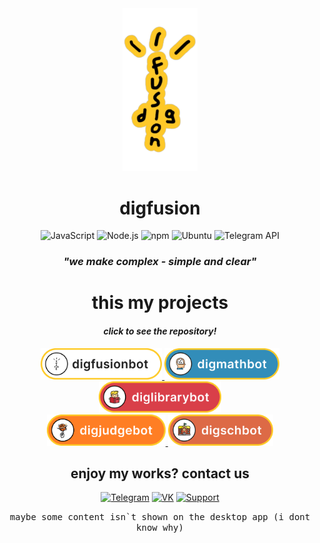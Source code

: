 <div align="center">
<a href="https://t.me/digfusion">
  <img src="media/digfusionLogos/digfusionYellow.PNG" alt="Logo" width="120">
  </a>
<h1 align="center">digfusion</h1>

![JavaScript](https://img.shields.io/badge/-JavaScript-FECA26?style=for-the-badge&logo=javascript&logoColor=black)
![Node.js](https://img.shields.io/badge/-Node.js-FECA26?style=for-the-badge&logo=node.js&logoColor=black)
![npm](https://img.shields.io/badge/-npm-FECA26?style=for-the-badge&logo=npm&logoColor=black)
![Ubuntu](https://img.shields.io/badge/-Ubuntu-FECA26?style=for-the-badge&logo=ubuntu&logoColor=black)
![Telegram API](https://img.shields.io/badge/-Telegram%20API-FECA26?style=for-the-badge&logo=telegram&logoColor=black)

<h3><i>"we make complex - simple and сlear"</i></h3>

<h1>this my projects</h1>
<h4><i>click to see the repository!</i></h4>

<div><a href="https://github.com/qu1z3x/digfusionbot">
  <img src="media\botBlanks\digfusionbot\blank.png" alt="1" height="50">
</a>
<a href="https://github.com/qu1z3x/digmathbot">
  <img src="media\botBlanks\digmathbot\blank.png" alt="2" height="50">
</a>
<a href="https://github.com/qu1z3x/diglibrarybot">
  <img src="media\botBlanks\diglibrarybot\blank.png" alt="3" height="50">
</a></div>

<div><a href="https://github.com/qu1z3x/digjudgebot">
  <img src="media\botBlanks\digjudgebot\blank.png" alt="4" height="50">
</a>
<a href="https://github.com/qu1z3x/digschbot">
  <img src="media\botBlanks\digschbot\blank.png" alt="5" height="50">
</a></div>

<!-- <a href="https://t.me/digfusion">
  <img src="media\digfusionLogos\logoBlank.png" alt="1" height="27.61">
</a> -->

<h2>enjoy my works? contact us</h2>

[![Telegram](https://img.shields.io/badge/-Telegram-FECA26?style=for-the-badge&logo=telegram&logoColor=000000)](https://t.me/digfusion)
[![VK](https://img.shields.io/badge/-VK-FECA26?style=for-the-badge&logo=vk&logoColor=000000)](https://vk.com/digfusion)
[![Support](https://img.shields.io/badge/-Support-FECA26?style=for-the-badge&logo=telegram&logoColor=000000)](https://t.me/digfusionsupport)

<kbd>maybe some content isn`t shown on the desktop app (i dont know why)</kbd>

</div>

<!-- ## Статистика GitHub
![Ваша статистика](https://github-readme-stats.vercel.app/api?qu1z3x&show_icons=true&theme=radical)
-->
